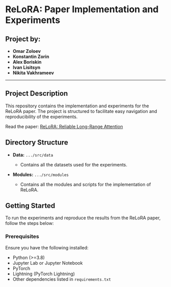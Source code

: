 # ReLoRA: Paper Implementation and Experiments

## Project by:
- **Omar Zoloev**
- **Konstantin Zorin**
- **Alex Boriskin**
- **Ivan Lisitsyn**
- **Nikita Vakhrameev**

---

## Project Description

This repository contains the implementation and experiments for the ReLoRA paper. The project is structured to facilitate easy navigation and reproducibility of the experiments.

Read the paper: [ReLoRA: Reliable Long-Range Attention](https://arxiv.org/pdf/2307.05695)

## Directory Structure

- **Data:** `.../src/data`
  - Contains all the datasets used for the experiments.
  
- **Modules:** `.../src/modules`
  - Contains all the modules and scripts for the implementation of ReLoRA.

## Getting Started

To run the experiments and reproduce the results from the ReLoRA paper, follow the steps below:

### Prerequisites

Ensure you have the following installed:
- Python (>=3.8)
- Jupyter Lab or Jupyter Notebook
- PyTorch
- Lightning (PyTorch Lightning)
- Other dependencies listed in `requirements.txt`
